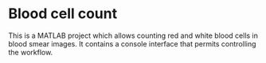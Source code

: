 # Blood cell count
 This is a MATLAB project which allows counting red and white blood cells in blood smear images. It contains a console interface that permits controlling the workflow.  
